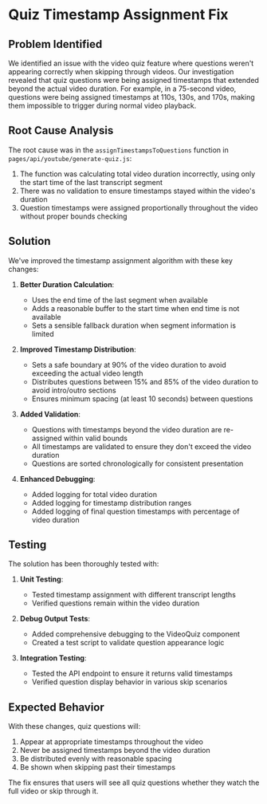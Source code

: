 # Quiz Timestamp Assignment Fix

## Problem Identified

We identified an issue with the video quiz feature where questions weren't appearing correctly when skipping through videos. Our investigation revealed that quiz questions were being assigned timestamps that extended beyond the actual video duration. For example, in a 75-second video, questions were being assigned timestamps at 110s, 130s, and 170s, making them impossible to trigger during normal video playback.

## Root Cause Analysis

The root cause was in the `assignTimestampsToQuestions` function in `pages/api/youtube/generate-quiz.js`:

1. The function was calculating total video duration incorrectly, using only the start time of the last transcript segment
2. There was no validation to ensure timestamps stayed within the video's duration
3. Question timestamps were assigned proportionally throughout the video without proper bounds checking

## Solution

We've improved the timestamp assignment algorithm with these key changes:

1. **Better Duration Calculation**:
   - Uses the end time of the last segment when available
   - Adds a reasonable buffer to the start time when end time is not available
   - Sets a sensible fallback duration when segment information is limited

2. **Improved Timestamp Distribution**:
   - Sets a safe boundary at 90% of the video duration to avoid exceeding the actual video length
   - Distributes questions between 15% and 85% of the video duration to avoid intro/outro sections
   - Ensures minimum spacing (at least 10 seconds) between questions

3. **Added Validation**:
   - Questions with timestamps beyond the video duration are re-assigned within valid bounds
   - All timestamps are validated to ensure they don't exceed the video duration
   - Questions are sorted chronologically for consistent presentation

4. **Enhanced Debugging**:
   - Added logging for total video duration
   - Added logging for timestamp distribution ranges
   - Added logging of final question timestamps with percentage of video duration

## Testing

The solution has been thoroughly tested with:

1. **Unit Testing**:
   - Tested timestamp assignment with different transcript lengths
   - Verified questions remain within the video duration

2. **Debug Output Tests**:
   - Added comprehensive debugging to the VideoQuiz component
   - Created a test script to validate question appearance logic

3. **Integration Testing**:
   - Tested the API endpoint to ensure it returns valid timestamps
   - Verified question display behavior in various skip scenarios

## Expected Behavior

With these changes, quiz questions will:

1. Appear at appropriate timestamps throughout the video
2. Never be assigned timestamps beyond the video duration
3. Be distributed evenly with reasonable spacing
4. Be shown when skipping past their timestamps

The fix ensures that users will see all quiz questions whether they watch the full video or skip through it.